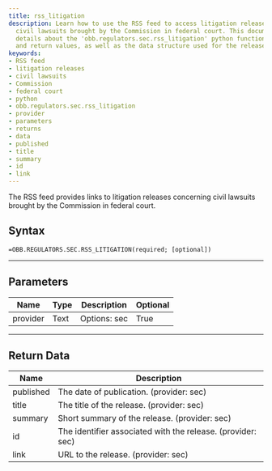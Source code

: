 ```yaml
---
title: rss_litigation
description: Learn how to use the RSS feed to access litigation releases, including
  civil lawsuits brought by the Commission in federal court. This documentation provides
  details about the 'obb.regulators.sec.rss_litigation' python function, its parameters
  and return values, as well as the data structure used for the releases.
keywords: 
- RSS feed
- litigation releases
- civil lawsuits
- Commission
- federal court
- python
- obb.regulators.sec.rss_litigation
- provider
- parameters
- returns
- data
- published
- title
- summary
- id
- link
---
```


<!-- markdownlint-disable MD041 -->

The RSS feed provides links to litigation releases concerning civil lawsuits brought by the Commission in federal court.

## Syntax

```excel wordwrap
=OBB.REGULATORS.SEC.RSS_LITIGATION(required; [optional])
```

---

## Parameters

| Name | Type | Description | Optional |
| ---- | ---- | ----------- | -------- |
| provider | Text | Options: sec | True |

---

## Return Data

| Name | Description |
| ---- | ----------- |
| published | The date of publication. (provider: sec) |
| title | The title of the release. (provider: sec) |
| summary | Short summary of the release. (provider: sec) |
| id | The identifier associated with the release. (provider: sec) |
| link | URL to the release. (provider: sec) |
